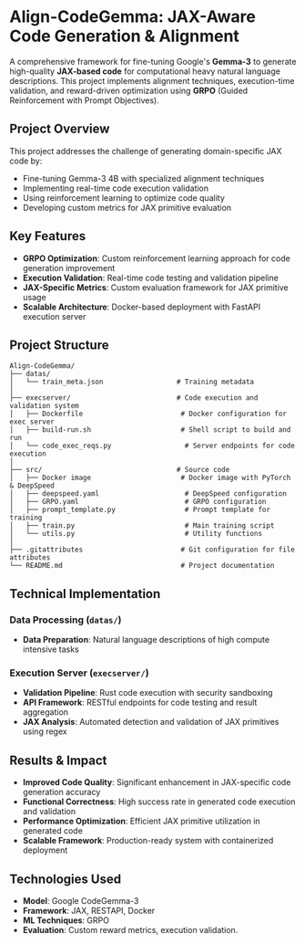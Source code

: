 # Align-CodeGemma: JAX-Aware Code Generation & Alignment

A comprehensive framework for fine-tuning Google's **Gemma-3** to generate high-quality **JAX-based code** for computational heavy natural language descriptions. This project implements  alignment techniques, execution-time validation, and reward-driven optimization using **GRPO** (Guided Reinforcement with Prompt Objectives).

## Project Overview

This project addresses the challenge of generating domain-specific JAX code by:
- Fine-tuning Gemma-3 4B with specialized alignment techniques
- Implementing real-time code execution validation
- Using reinforcement learning to optimize code quality
- Developing custom metrics for JAX primitive evaluation

## Key Features

- **GRPO Optimization**: Custom reinforcement learning approach for code generation improvement
- **Execution Validation**: Real-time code testing and validation pipeline
- **JAX-Specific Metrics**: Custom evaluation framework for JAX primitive usage
- **Scalable Architecture**: Docker-based deployment with FastAPI execution server

##  Project Structure

```
Align-CodeGemma/
├── datas/                          
│   └── train_meta.json                  # Training metadata
│
├── execserver/                          # Code execution and validation system
│   ├── Dockerfile                        # Docker configuration for exec server
│   ├── build-run.sh                      # Shell script to build and run
│   └── code_exec_reqs.py                  # Server endpoints for code execution
│
├── src/                                 # Source code
│   ├── Docker image                      # Docker image with PyTorch & DeepSpeed
│   ├── deepspeed.yaml                     # DeepSpeed configuration
│   ├── GRPO.yaml                          # GRPO configuration
│   ├── prompt_template.py                 # Prompt template for training
│   ├── train.py                           # Main training script
│   └── utils.py                           # Utility functions
│
├── .gitattributes                        # Git configuration for file attributes
└── README.md                             # Project documentation

```

##  Technical Implementation

### Data Processing (`datas/`)
- **Data Preparation**: Natural language descriptions of high compute intensive tasks

### Execution Server (`execserver/`)
- **Validation Pipeline**: Rust code execution with security sandboxing
- **API Framework**: RESTful endpoints for code testing and result aggregation
- **JAX Analysis**: Automated detection and validation of JAX primitives using regex

## Results & Impact

- **Improved Code Quality**: Significant enhancement in JAX-specific code generation accuracy
- **Functional Correctness**: High success rate in generated code execution and validation
- **Performance Optimization**: Efficient JAX primitive utilization in generated code
- **Scalable Framework**: Production-ready system with containerized deployment

## Technologies Used

- **Model**: Google CodeGemma-3
- **Framework**: JAX, RESTAPI, Docker
- **ML Techniques**:  GRPO
- **Evaluation**: Custom reward metrics, execution validation.

